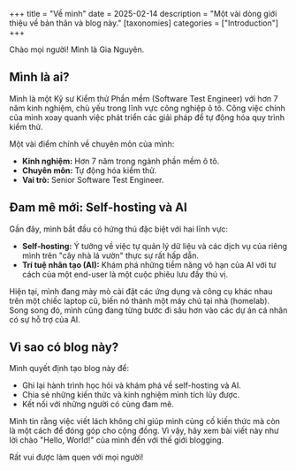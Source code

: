 +++
title = "Về mình"
date = 2025-02-14
description = "Một vài dòng giới thiệu về bản thân và blog này."
[taxonomies]
categories = ["Introduction"]
+++

Chào mọi người! Mình là Gia Nguyên.

## Mình là ai?

Mình là một Kỹ sư Kiểm thử Phần mềm (Software Test Engineer) với hơn 7 năm kinh nghiệm, chủ yếu trong lĩnh vực công nghiệp ô tô. Công việc chính của mình xoay quanh việc phát triển các giải pháp để tự động hóa quy trình kiểm thử.

Một vài điểm chính về chuyên môn của mình:
- **Kinh nghiệm:** Hơn 7 năm trong ngành phần mềm ô tô.
- **Chuyên môn:** Tự động hóa kiểm thử.
- **Vai trò:** Senior Software Test Engineer.

## Đam mê mới: Self-hosting và AI

Gần đây, mình bắt đầu có hứng thú đặc biệt với hai lĩnh vực:
- **Self-hosting:** Ý tưởng về việc tự quản lý dữ liệu và các dịch vụ của riêng mình trên "cây nhà lá vườn" thực sự rất hấp dẫn.
- **Trí tuệ nhân tạo (AI):** Khám phá những tiềm năng vô hạn của AI với tư cách của một end-user là một cuộc phiêu lưu đầy thú vị.

Hiện tại, mình đang mày mò cài đặt các ứng dụng và công cụ khác nhau trên một chiếc laptop cũ, biến nó thành một máy chủ tại nhà (homelab). Song song đó, mình cũng đang từng bước đi sâu hơn vào các dự án cá nhân có sự hỗ trợ của AI.

## Vì sao có blog này?

Mình quyết định tạo blog này để:
- Ghi lại hành trình học hỏi và khám phá về self-hosting và AI.
- Chia sẻ những kiến thức và kinh nghiệm mình tích lũy được.
- Kết nối với những người có cùng đam mê.

Mình tin rằng việc viết lách không chỉ giúp mình củng cố kiến thức mà còn là một cách để đóng góp cho cộng đồng. Vì vậy, hãy xem bài viết này như lời chào "Hello, World!" của mình đến với thế giới blogging.

Rất vui được làm quen với mọi người!